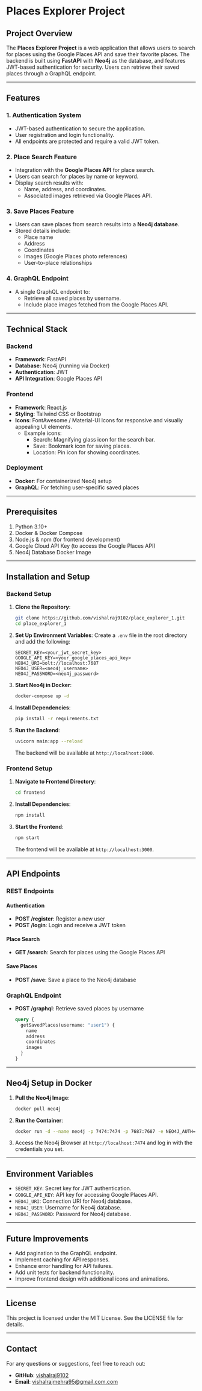 # Places Explorer Project

## Project Overview
The **Places Explorer Project** is a web application that allows users to search for places using the Google Places API and save their favorite places. The backend is built using **FastAPI** with **Neo4j** as the database, and features JWT-based authentication for security. Users can retrieve their saved places through a GraphQL endpoint.

---

## Features

### 1. Authentication System
- JWT-based authentication to secure the application.
- User registration and login functionality.
- All endpoints are protected and require a valid JWT token.

### 2. Place Search Feature
- Integration with the **Google Places API** for place search.
- Users can search for places by name or keyword.
- Display search results with:
  - Name, address, and coordinates.
  - Associated images retrieved via Google Places API.

### 3. Save Places Feature
- Users can save places from search results into a **Neo4j database**.
- Stored details include:
  - Place name
  - Address
  - Coordinates
  - Images (Google Places photo references)
  - User-to-place relationships

### 4. GraphQL Endpoint
- A single GraphQL endpoint to:
  - Retrieve all saved places by username.
  - Include place images fetched from the Google Places API.

---

## Technical Stack

### Backend
- **Framework**: FastAPI
- **Database**: Neo4j (running via Docker)
- **Authentication**: JWT
- **API Integration**: Google Places API

### Frontend
- **Framework**: React.js
- **Styling**: Tailwind CSS or Bootstrap
- **Icons**: FontAwesome / Material-UI Icons for responsive and visually appealing UI elements.
  - Example icons:
    - Search: Magnifying glass icon for the search bar.
    - Save: Bookmark icon for saving places.
    - Location: Pin icon for showing coordinates.

### Deployment
- **Docker**: For containerized Neo4j setup
- **GraphQL**: For fetching user-specific saved places

---

## Prerequisites

1. Python 3.10+
2. Docker & Docker Compose
3. Node.js & npm (for frontend development)
4. Google Cloud API Key (to access the Google Places API)
5. Neo4j Database Docker Image

---

## Installation and Setup

### Backend Setup

1. **Clone the Repository**:
   ```bash
   git clone https://github.com/vishalraj9102/place_explorer_1.git
   cd place_explorer_1
   ```

2. **Set Up Environment Variables**:
   Create a `.env` file in the root directory and add the following:
   ```env
   SECRET_KEY=<your_jwt_secret_key>
   GOOGLE_API_KEY=<your_google_places_api_key>
   NEO4J_URI=bolt://localhost:7687
   NEO4J_USER=<neo4j_username>
   NEO4J_PASSWORD=<neo4j_password>
   ```

3. **Start Neo4j in Docker**:
   ```bash
   docker-compose up -d
   ```

4. **Install Dependencies**:
   ```bash
   pip install -r requirements.txt
   ```

5. **Run the Backend**:
   ```bash
   uvicorn main:app --reload
   ```
   The backend will be available at `http://localhost:8000`.

### Frontend Setup

1. **Navigate to Frontend Directory**:
   ```bash
   cd frontend
   ```

2. **Install Dependencies**:
   ```bash
   npm install
   ```

3. **Start the Frontend**:
   ```bash
   npm start
   ```
   The frontend will be available at `http://localhost:3000`.

---

## API Endpoints

### REST Endpoints

#### Authentication
- **POST /register**: Register a new user
- **POST /login**: Login and receive a JWT token

#### Place Search
- **GET /search**: Search for places using the Google Places API

#### Save Places
- **POST /save**: Save a place to the Neo4j database

### GraphQL Endpoint
- **POST /graphql**: Retrieve saved places by username
  ```graphql
  query {
    getSavedPlaces(username: "user1") {
      name
      address
      coordinates
      images
    }
  }
  ```

---

## Neo4j Setup in Docker

1. **Pull the Neo4j Image**:
   ```bash
   docker pull neo4j
   ```

2. **Run the Container**:
   ```bash
   docker run -d --name neo4j -p 7474:7474 -p 7687:7687 -e NEO4J_AUTH=neo4j/<password> neo4j
   ```

3. Access the Neo4j Browser at `http://localhost:7474` and log in with the credentials you set.

---

## Environment Variables

- `SECRET_KEY`: Secret key for JWT authentication.
- `GOOGLE_API_KEY`: API key for accessing Google Places API.
- `NEO4J_URI`: Connection URI for Neo4j database.
- `NEO4J_USER`: Username for Neo4j database.
- `NEO4J_PASSWORD`: Password for Neo4j database.

---

## Future Improvements
- Add pagination to the GraphQL endpoint.
- Implement caching for API responses.
- Enhance error handling for API failures.
- Add unit tests for backend functionality.
- Improve frontend design with additional icons and animations.

---

## License
This project is licensed under the MIT License. See the LICENSE file for details.

---

## Contact
For any questions or suggestions, feel free to reach out:
- **GitHub**: [vishalraj9102](https://github.com/vishalraj9102)
- **Email**: [vishalrajmehra95@gmail.com.com](mailto:vishalrajmehra95@gmail.com)
